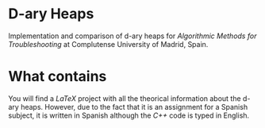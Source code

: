 # D-ary Heaps
Implementation and comparison of d-ary heaps for <i>Algorithmic Methods for Troubleshooting</i> at Complutense University of Madrid, Spain.

# What contains
You will find a <i>LaTeX</i> project with all the theorical information about the d-ary heaps. However, due to the fact that it is an assignment for a Spanish subject, it is written in Spanish although the <i>C++</i> code is typed in English.
